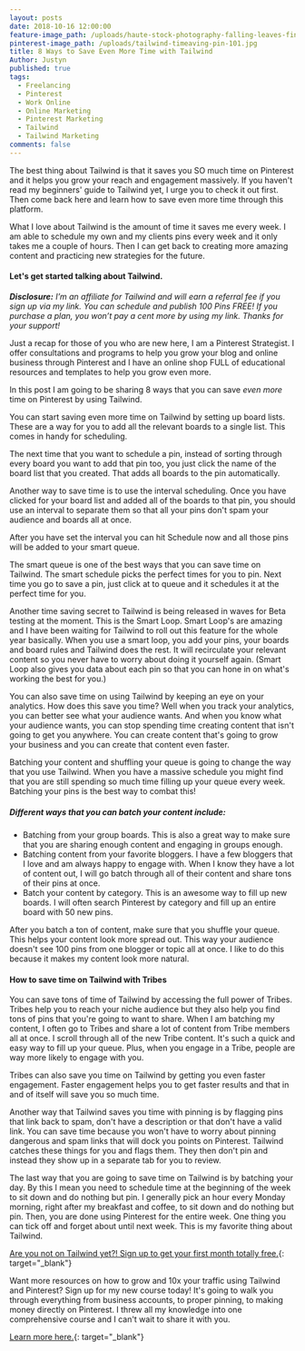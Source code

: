 ```yaml
---
layout: posts
date: 2018-10-16 12:00:00
feature-image_path: /uploads/haute-stock-photography-falling-leaves-final-15.jpg
pinterest-image_path: /uploads/tailwind-timeaving-pin-101.jpg
title: 8 Ways to Save Even More Time with Tailwind
Author: Justyn
published: true
tags:
  - Freelancing
  - Pinterest
  - Work Online
  - Online Marketing
  - Pinterest Marketing
  - Tailwind
  - Tailwind Marketing
comments: false
---
```


The best thing about Tailwind is that it saves you SO much time on Pinterest and it helps you grow your reach and engagement massively. If you haven't read my beginners' guide to Tailwind yet, I urge you to check it out first. Then come back here and learn how to save even more time through this platform.&nbsp;

What I love about Tailwind is the amount of time it saves me every week. I am able to schedule my own and my clients pins every week and it only takes me a couple of hours. Then I can get back to creating more amazing content and practicing new strategies for the future.&nbsp;

#### Let's get started talking about Tailwind.&nbsp;

***Disclosure:** I’m an affiliate for Tailwind and will earn a referral fee if you sign up via my link. You can schedule and publish 100 Pins FREE! If you purchase a plan, you won’t pay a cent more by using my link. Thanks for your support!*

Just a recap for those of you who are new here, I am a Pinterest Strategist. I offer consultations and programs to help you grow your blog and online business through Pinterest and I have an online shop FULL of educational resources and templates to help you grow even more.&nbsp;

In this post I am going to be sharing 8 ways that you can save *even more* time on Pinterest by using Tailwind.&nbsp;

You can start saving even more time on Tailwind by setting up board lists. These are a way for you to add all the relevant boards to a single list. This comes in handy for scheduling.&nbsp;

The next time that you want to schedule a pin, instead of sorting through every board you want to add that pin too, you just click the name of the board list that you created. That adds all boards to the pin automatically.

Another way to save time is to use the interval scheduling. Once you have clicked for your board list and added all of the boards to that pin, you should use an interval to separate them so that all your pins don't spam your audience and boards all at once.&nbsp;

After you have set the interval you can hit Schedule now and all those pins will be added to your smart queue.

The smart queue is one of the best ways that you can save time on Tailwind. The smart schedule picks the perfect times for you to pin. Next time you go to save a pin, just click at to queue and it schedules it at the perfect time for you.&nbsp;

Another time saving secret to Tailwind is being released in waves for Beta testing at the moment. This is the Smart Loop. Smart Loop's are amazing and I have been waiting for Tailwind to roll out this feature for the whole year basically. When you use a smart loop, you add your pins, your boards and board rules and Tailwind does the rest. It will recirculate your relevant content so you never have to worry about doing it yourself again. (Smart Loop also gives you data about each pin so that you can hone in on what's working the best for you.)

You can also save time on using Tailwind by keeping an eye on your analytics. How does this save you time? Well when you track your analytics, you can better see what your audience wants. And when you know what your audience wants, you can stop spending time creating content that isn't going to get you anywhere. You can create content that's going to grow your business and you can create that content even faster.

Batching your content and shuffling your queue is going to change the way that you use Tailwind. When you have a massive schedule you might find that you are still spending so much time filling up your queue every week. Batching your pins is the best way to combat this!&nbsp;

##### Different ways that you can batch your content include:&nbsp;

* Batching from your group boards. This is also a great way to make sure that you are sharing enough content and engaging in groups enough.&nbsp;
* Batching content from your favorite bloggers. I have a few bloggers that I love and am always happy to engage with. When I know they have a lot of content out, I will go batch through all of their content and share tons of their pins at once.
* Batch your content by category. This is an awesome way to fill up new boards. I will often search Pinterest by category and fill up an entire board with 50 new pins.&nbsp;

After you batch a ton of content, make sure that you shuffle your queue. This helps your content look more spread out. This way your audience doesn't see 100 pins from one blogger or topic all at once. I like to do this because it makes my content look more natural.&nbsp;

#### How to save time on Tailwind with Tribes

You can save tons of time of Tailwind by accessing the full power of Tribes. Tribes help you to reach your niche audience but they also help you find tons of pins that you're going to want to share. When I am batching my content, I often go to Tribes and share a lot of content from Tribe members all at once. I scroll through all of the new Tribe content. It's such a quick and easy way to fill up your queue. Plus, when you engage in a Tribe, people are way more likely to engage with you.&nbsp;

Tribes can also save you time on Tailwind by getting you even faster engagement. Faster engagement helps you to get faster results and that in and of itself will save you so much time.&nbsp;

Another way that Tailwind saves you time with pinning is by flagging pins that link back to spam, don't have a description or that don't have a valid link. You can save time because you won't have to worry about pinning dangerous and spam links that will dock you points on Pinterest. Tailwind catches these things for you and flags them. They then don't pin and instead they show up in a separate tab for you to review.

The last way that you are going to save time on Tailwind is by batching your day. By this I mean you need to schedule time at the beginning of the week to sit down and do nothing but pin. I generally pick an hour every Monday morning, right after my breakfast and coffee, to sit down and do nothing but pin. Then, you are done using Pinterest for the entire week. One thing you can tick off and forget about until next week. This is my favorite thing about Tailwind.&nbsp;

[Are you not on Tailwind yet?! Sign up to get your first month totally free.](https://www.tailwindapp.com/i/justynjen){: target="_blank"}&nbsp;

Want more resources on how to grow and 10x your traffic using Tailwind and Pinterest? Sign up for my new course today! It's going to walk you through everything from business accounts, to proper pinning, to making money directly on Pinterest. I threw all my knowledge into one comprehensive course and I can't wait to share it with you.&nbsp;

[Learn more here.](https://justynjen.teachable.com/courses){: target="_blank"}